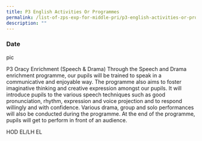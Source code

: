 ```yaml
---
title: P3 English Activities Or Programmes
permalink: /list-of-zps-exp-for-middle-pri/p3-english-activities-or-programmes/
description: ""
---
```

### **Date**

pic

P3 Oracy Enrichment (Speech & Drama) Through the Speech and Drama enrichment programme, our pupils will be trained to speak in a communicative and enjoyable way. The programme also aims to foster imaginative thinking and creative expression amongst our pupils. It will introduce pupils to the various speech techniques such as good pronunciation, rhythm, expression and voice projection and to respond willingly and with confidence. Various drama, group and solo performances will also be conducted during the programme. At the end of the programme, pupils will get to perform in front of an audience.

HOD EL/LH EL